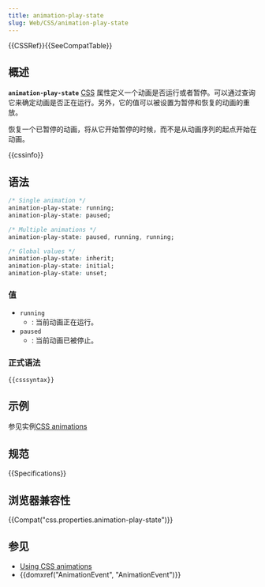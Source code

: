 ```yaml
---
title: animation-play-state
slug: Web/CSS/animation-play-state
---
```

{{CSSRef}}{{SeeCompatTable}}

## 概述

**`animation-play-state`** [CSS](/zh-CN/docs/CSS) 属性定义一个动画是否运行或者暂停。可以通过查询它来确定动画是否正在运行。另外，它的值可以被设置为暂停和恢复的动画的重放。

恢复一个已暂停的动画，将从它开始暂停的时候，而不是从动画序列的起点开始在动画。

{{cssinfo}}

## 语法

```css
/* Single animation */
animation-play-state: running;
animation-play-state: paused;

/* Multiple animations */
animation-play-state: paused, running, running;

/* Global values */
animation-play-state: inherit;
animation-play-state: initial;
animation-play-state: unset;
```

### 值

- `running`
  - : 当前动画正在运行。
- `paused`
  - : 当前动画已被停止。

### 正式语法

```plain
{{csssyntax}}
```

## 示例

参见实例[CSS animations](/zh-CN/docs/Web/CSS/CSS_Animations/Using_CSS_animations)

## 规范

{{Specifications}}

## 浏览器兼容性

{{Compat("css.properties.animation-play-state")}}

## 参见

- [Using CSS animations](/zh-CN/docs/Web/CSS/CSS_Animations/Using_CSS_animations)
- {{domxref("AnimationEvent", "AnimationEvent")}}
